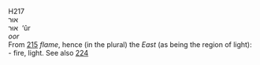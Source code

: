 H217  
אוּר  
אוּר ‎ ‘ûr  
*oor*  
From [215](h0215) *flame*, hence (in the plural) the *East* (as being
the region of light): - fire, light. See also [224](h0224)  
